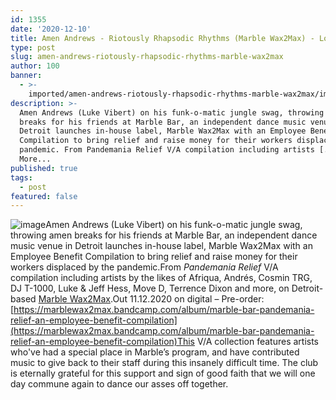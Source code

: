 ```yaml
---
id: 1355
date: '2020-12-10'
title: Amen Andrews - Riotously Rhapsodic Rhythms (Marble Wax2Max) - Loose Lips
type: post
slug: amen-andrews-riotously-rhapsodic-rhythms-marble-wax2max
author: 100
banner:
  - >-
    imported/amen-andrews-riotously-rhapsodic-rhythms-marble-wax2max/image1355.jpeg
description: >-
  Amen Andrews (Luke Vibert) on his funk-o-matic jungle swag, throwing amen
  breaks for his friends at Marble Bar, an independent dance music venue in
  Detroit launches in-house label, Marble Wax2Max with an Employee Benefit
  Compilation to bring relief and raise money for their workers displaced by the
  pandemic. From Pandemania Relief V/A compilation including artists [...]Read
  More...
published: true
tags:
  - post
featured: false
---
```

![image](../imported/amen-andrews-riotously-rhapsodic-rhythms-marble-wax2max/image1355.jpeg)Amen Andrews (Luke Vibert) on his funk-o-matic jungle swag, throwing amen breaks for his friends at Marble Bar, an independent dance music venue in Detroit launches in-house label, Marble Wax2Max with an Employee Benefit Compilation to bring relief and raise money for their workers displaced by the pandemic.From _Pandemania Relief_ V/A compilation including artists by the likes of Afriqua, Andrés, Cosmin TRG, DJ T-1000, Luke & Jeff Hess, Move D, Terrence Dixon and more, on Detroit-based [Marble Wax2Max](https://marblewax2max.bandcamp.com/).Out 11.12.2020 on digital – Pre-order: [https://marblewax2max.bandcamp.com/album/marble-bar-pandemania-relief-an-employee-benefit-compilation](https://marblewax2max.bandcamp.com/album/marble-bar-pandemania-relief-an-employee-benefit-compilation)This V/A collection features artists who've had a special place in Marble’s program, and have contributed music to give back to their staff during this insanely difficult time. The club is eternally grateful for this support and sign of good faith that we will one day commune again to dance our asses off together.